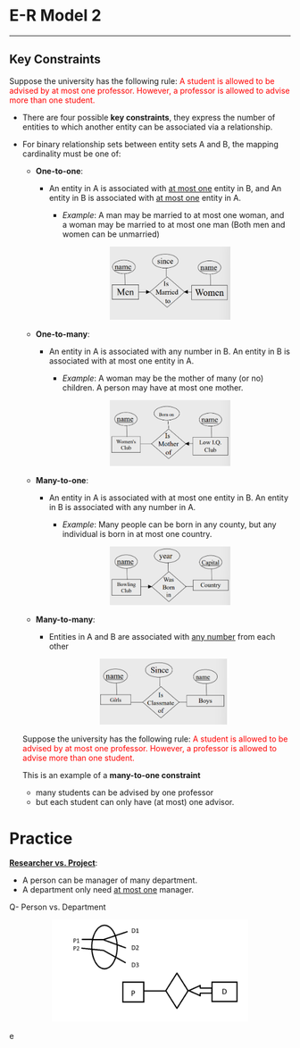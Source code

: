 # E-R Model 2
---
## Key Constraints
Suppose the university has the following rule: <span style="color: red;">A student is allowed to be advised by at most one professor. However, a professor is allowed to advise more than one student.</span>

- There are four possible **key constraints**, they express the number of entities to which another entity can be associated via a relationship.

- For binary relationship sets between entity sets A and B, the mapping cardinality must be one of:
    - **One-to-one**:
        - An entity in A is associated with <u>at most one</u> entity in B, and An entity in B is associated with <u>at most one</u> entity in A.
            - *Example*: A man may be married to at most one woman, and a woman may be married to at most one man (Both men and women can be unmarried)
            <div style="margin-left: auto; margin-right: auto; width: 50%;"> 
            
            ![Key Constraint 1](Images\ERM2\ERM2_1.png) </div>
    - **One-to-many**:
        - An entity in A is associated with any number in B. An entity in B is associated with at most one entity in A.
            - *Example*: A woman may be the mother of many (or no) children. A person may have at most one mother.
            <div style="margin-left: auto; margin-right: auto; width: 50%;">
            
            ![Key Constraint 2](Images\ERM2\ERM2_2.png)</div>
    - **Many-to-one**:
        - An entity in A is associated with at most one entity in B. An entity in B is associated with any number in A. 
            - *Example*: Many people can be born in any county, but any individual is born in at most one country.
            <div style="margin-left: auto; margin-right: auto; width: 50%;">
            
            ![Key Constraint 3](Images\ERM2\ERM2_3.png)</div>
    - **Many-to-many**: 
        - Entities in A and B are associated with <u>any number</u> from each other
        <div style="margin-left: auto; margin-right: auto; width: 50%;">
            
        ![Key Constraint 4](Images\ERM2\ERM2_4.png)</div>

    Suppose the university has the following rule: <span style="color:red">A student is allowed to be advised by at most one professor. However, a professor is allowed to advise more than one student. </span>
    
    This is an example of a **many-to-one constraint**
    - many students can be advised by one professor
    - but each student can only have (at most) one advisor.

# Practice
<u>**Researcher vs. Project**</u>:
- A person can be manager of many department.
- A department only need <u>at most one</u> manager.

Q- Person vs. Department
<div style="margin-left: auto; margin-right: auto; width: 70%;">
            
![Key Constraint 5](Images\ERM2\ERM2_5.png)</div>e



